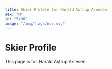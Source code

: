 ```yaml
---
title: Skier Profile for Harald Astrup Arnesen
sex: "M"
id: "5496"
image: "/img/flags/nor.svg" 
---
```


# Skier Profile

This page is for: Harald Astrup Arnesen.
    